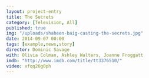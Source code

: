 ```yaml
---
layout: project-entry
title: The Secrets
category: [Television, All]
published: true
img: "/uploads/shaheen-baig-casting-the-secrets.jpg"
date: 2014-09-07 00:00
tags: [example,news,story]
director: Dominic Savage
with: Olivia Colman, Ashley Walters, Joanne Froggatt
imdb: "http://www.imdb.com/title/tt3376510/"
video: xfqq26g0ph
---
```



